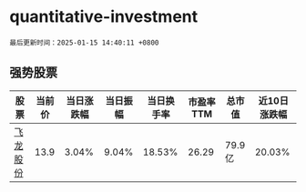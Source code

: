 # quantitative-investment

`最后更新时间：2025-01-15 14:40:11 +0800`

## 强势股票

|股票|当前价|当日涨跌幅|当日振幅|当日换手率|市盈率TTM|总市值|近10日涨跌幅|
|----|----|----|----|----|----|----|----|
|[飞龙股份](https://xueqiu.com/S/SZ002536)|13.9|3.04%|9.04%|18.53%|26.29|79.9亿|20.03%|
